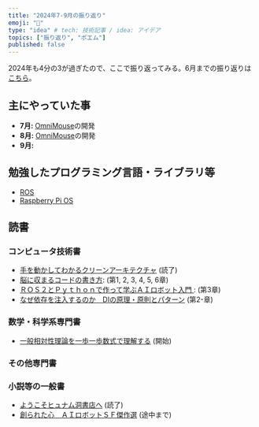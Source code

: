 ```yaml
---
title: "2024年7-9月の振り返り"
emoji: "🌊"
type: "idea" # tech: 技術記事 / idea: アイデア
topics: ["振り返り", "ポエム"]
published: false
---
```

2024年も4分の3が過ぎたので、ここで振り返ってみる。6月までの振り返りは[こちら](./926-2024-2q-retorspective)。

## 主にやっていた事

* **7月:** [OmniMouse](https://github.com/horie-t/omni-mouse)の開発
* **8月:** [OmniMouse](https://github.com/horie-t/omni-mouse)の開発
* **9月:** 

## 勉強したプログラミング言語・ライブラリ等

* [ROS](https://ros.org/)
* [Raspberry Pi OS](https://www.raspberrypi.com/software/)

## 読書

### コンピュータ技術書

* [手を動かしてわかるクリーンアーキテクチャ](https://amzn.to/47c2vXb) (読了)
* [脳に収まるコードの書き方](https://amzn.to/4cPSxN6): (第1, 2, 3, 4, 5, 6章)
* [ＲＯＳ２とＰｙｔｈｏｎで作って学ぶＡＩロボット入門 ](https://amzn.to/44rlUC1): (第3章)
* [なぜ依存を注入するのか　DIの原理・原則とパターン](https://amzn.to/3VAK2y7) (第2-章)

### 数学・科学系専門書

* [一般相対性理論を一歩一歩数式で理解する](https://amzn.to/3z5kzWr) (開始)

### その他専門書


### 小説等の一般書

* [ようこそヒュナム洞書店へ](https://amzn.to/3xF6aPQ) (読了)
* [創られた心　ＡＩロボットＳＦ傑作選](https://amzn.to/3XaDyGV) (途中まで)
